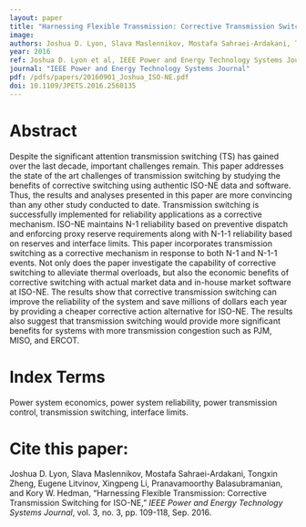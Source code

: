 ```yaml
---
layout: paper
title: "Harnessing Flexible Transmission: Corrective Transmission Switching for ISO-NE"
image: 
authors: Joshua D. Lyon, Slava Maslennikov, Mostafa Sahraei-Ardakani, Tongxin Zheng, Eugene Litvinov, Xingpeng Li, Pranavamoorthy Balasubramanian, Kory W. Hedman.
year: 2016
ref: Joshua D. Lyon et al, IEEE Power and Energy Technology Systems Journal, 2016.
journal: "IEEE Power and Energy Technology Systems Journal"
pdf: /pdfs/papers/20160901_Joshua_ISO-NE.pdf
doi: 10.1109/JPETS.2016.2560135 
---
```


# Abstract

Despite the significant attention transmission switching (TS) has gained over the last decade, important challenges remain. This paper addresses the state of the art challenges of transmission switching by studying the benefits of corrective switching using authentic ISO-NE data and software. Thus, the results and analyses presented in this paper are more convincing than any other study conducted to date. Transmission switching is successfully implemented for reliability applications as a corrective mechanism. ISO-NE maintains N-1 reliability based on preventive dispatch and enforcing proxy reserve requirements along with N-1-1 reliability based on reserves and interface limits. This paper incorporates transmission switching as a corrective mechanism in response to both N-1 and N-1-1 events. Not only does the paper investigate the capability of corrective switching to alleviate thermal overloads, but also the economic benefits of corrective switching with actual market data and in-house market software at ISO-NE. The results show that corrective transmission switching can improve the reliability of the system and save millions of dollars each year by providing a cheaper corrective action alternative for ISO-NE. The results also suggest that transmission switching would provide more significant benefits for systems with more transmission congestion such as PJM, MISO, and ERCOT.

# Index Terms
Power system economics, power system reliability, power transmission control, transmission switching, interface limits.

# Cite this paper:
Joshua D. Lyon, Slava Maslennikov, Mostafa Sahraei-Ardakani, Tongxin Zheng, Eugene Litvinov, Xingpeng Li, Pranavamoorthy Balasubramanian, and Kory W. Hedman, “Harnessing Flexible Transmission: Corrective Transmission Switching for ISO-NE,” *IEEE Power and Energy Technology Systems Journal*, vol. 3, no. 3, pp. 109-118, Sep. 2016.